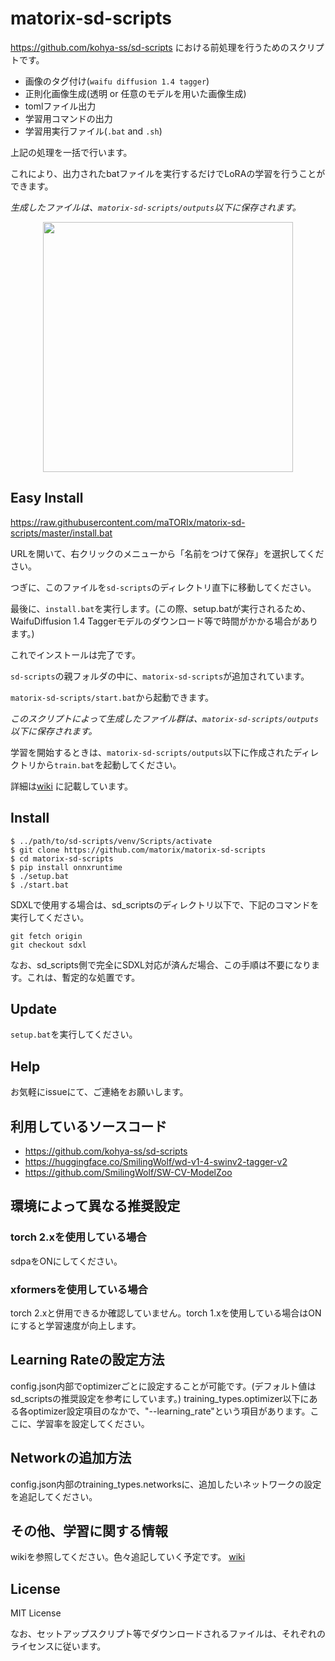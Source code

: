 # matorix-sd-scripts
https://github.com/kohya-ss/sd-scripts における前処理を行うためのスクリプトです。

- 画像のタグ付け(`waifu diffusion 1.4 tagger`)
- 正則化画像生成(透明 or 任意のモデルを用いた画像生成)
- tomlファイル出力
- 学習用コマンドの出力
- 学習用実行ファイル(`.bat` and `.sh`)

上記の処理を一括で行います。

これにより、出力されたbatファイルを実行するだけでLoRAの学習を行うことができます。

*生成したファイルは、`matorix-sd-scripts/outputs`以下に保存されます。*

<p align="center">
<img src="https://github.com/maTORIx/matorix-sd-scripts/assets/28590114/81cce34d-0e29-43a7-979c-e6c7ca8405b2" width="400" />
</p>

## Easy Install
https://raw.githubusercontent.com/maTORIx/matorix-sd-scripts/master/install.bat

URLを開いて、右クリックのメニューから「名前をつけて保存」を選択してください。

つぎに、このファイルを`sd-scripts`のディレクトリ直下に移動してください。

最後に、`install.bat`を実行します。(この際、setup.batが実行されるため、WaifuDiffusion 1.4 Taggerモデルのダウンロード等で時間がかかる場合があります。)

これでインストールは完了です。

`sd-scripts`の親フォルダの中に、`matorix-sd-scripts`が追加されています。

`matorix-sd-scripts/start.bat`から起動できます。

*このスクリプトによって生成したファイル群は、`matorix-sd-scripts/outputs`以下に保存されます。*

学習を開始するときは、`matorix-sd-scripts/outputs`以下に作成されたディレクトリから`train.bat`を起動してください。

詳細は[wiki](https://github.com/maTORIx/matorix-sd-scripts/wiki/matorix%E2%80%90sd%E2%80%90scripts) に記載しています。

## Install
```
$ ../path/to/sd-scripts/venv/Scripts/activate
$ git clone https://github.com/matorix/matorix-sd-scripts
$ cd matorix-sd-scripts
$ pip install onnxruntime
$ ./setup.bat
$ ./start.bat
```

SDXLで使用する場合は、sd_scriptsのディレクトリ以下で、下記のコマンドを実行してください。
```
git fetch origin
git checkout sdxl
```
なお、sd_scripts側で完全にSDXL対応が済んだ場合、この手順は不要になります。これは、暫定的な処置です。

## Update
`setup.bat`を実行してください。

## Help

お気軽にissueにて、ご連絡をお願いします。

## 利用しているソースコード
- https://github.com/kohya-ss/sd-scripts
- https://huggingface.co/SmilingWolf/wd-v1-4-swinv2-tagger-v2
- https://github.com/SmilingWolf/SW-CV-ModelZoo

## 環境によって異なる推奨設定
### torch 2.xを使用している場合
sdpaをONにしてください。

### xformersを使用している場合
torch 2.xと併用できるか確認していません。torch 1.xを使用している場合はONにすると学習速度が向上します。

## Learning Rateの設定方法
config.json内部でoptimizerごとに設定することが可能です。(デフォルト値はsd_scriptsの推奨設定を参考にしています。)
training_types.optimizer以下にある各optimizer設定項目のなかで、"--learning_rate"という項目があります。ここに、学習率を設定してください。

## Networkの追加方法
config.json内部のtraining_types.networksに、追加したいネットワークの設定を追記してください。

## その他、学習に関する情報
wikiを参照してください。色々追記していく予定です。
[wiki](https://github.com/maTORIx/matorix-sd-scripts/wiki)

## License
MIT License

なお、セットアップスクリプト等でダウンロードされるファイルは、それぞれのライセンスに従います。
